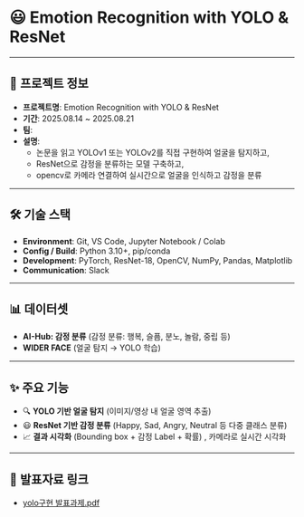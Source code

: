 # 😃 Emotion Recognition with YOLO & ResNet

---

## 📌 프로젝트 정보
- **프로젝트명**: Emotion Recognition with YOLO & ResNet  
- **기간**: 2025.08.14 ~ 2025.08.21  
- **팀**: 
- **설명**:  
  - 논문을 읽고 YOLOv1 또는 YOLOv2를 직접 구현하여 얼굴을 탐지하고,  
  - ResNet으로 감정을 분류하는 모델 구축하고,
  - opencv로 카메라 연결하여 실시간으로 얼굴을 인식하고 감정을 분류

---

## 🛠 기술 스택
- **Environment**: Git, VS Code, Jupyter Notebook / Colab  
- **Config / Build**: Python 3.10+, pip/conda  
- **Development**: PyTorch, ResNet-18, OpenCV, NumPy, Pandas, Matplotlib  
- **Communication**: Slack

---

## 📊 데이터셋
- **AI-Hub: 감정 분류** (감정 분류: 행복, 슬픔, 분노, 놀람, 중립 등)  
- **WIDER FACE** (얼굴 탐지 → YOLO 학습)  

---

## ✨ 주요 기능
- 🔍 **YOLO 기반 얼굴 탐지** (이미지/영상 내 얼굴 영역 추출)  
- 😃 **ResNet 기반 감정 분류** (Happy, Sad, Angry, Neutral 등 다중 클래스 분류)  
- 📈 **결과 시각화** (Bounding box + 감정 Label + 확률) , 카메라로 실시간 시각화
  
---

## 📑 발표자료 링크
- [yolo구현 발표과제.pdf](https://github.com/user-attachments/files/22070627/yolo.pdf)
